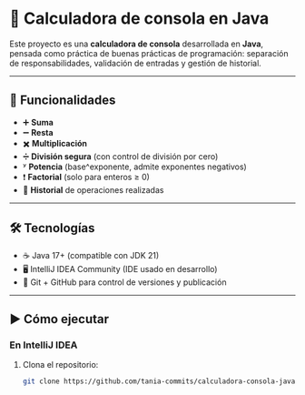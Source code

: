 # 🧮 Calculadora de consola en Java

Este proyecto es una **calculadora de consola** desarrollada en **Java**, pensada como práctica de buenas
prácticas de programación: separación de responsabilidades, validación de entradas y gestión de historial.

---

## 🚀 Funcionalidades
- ➕ **Suma**
- ➖ **Resta**
- ✖️ **Multiplicación**
- ➗ **División segura** (con control de división por cero)
- ʸ **Potencia** (base^exponente, admite exponentes negativos)
- ❗ **Factorial** (solo para enteros ≥ 0)
- 📜 **Historial** de operaciones realizadas

---

## 🛠️ Tecnologías
- ☕ Java 17+ (compatible con JDK 21)
- 🖥️ IntelliJ IDEA Community (IDE usado en desarrollo)
- 📂 Git + GitHub para control de versiones y publicación

---

## ▶️ Cómo ejecutar

### En IntelliJ IDEA
1. Clona el repositorio:
   ```bash
   git clone https://github.com/tania-commits/calculadora-consola-java.git
